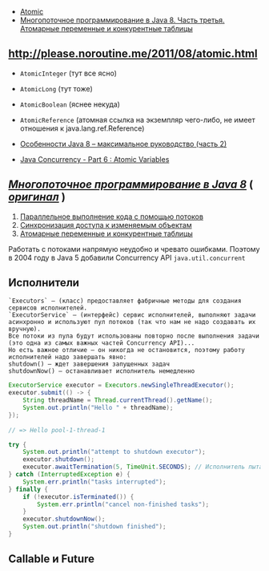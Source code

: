 
* [Atomic](https://habrahabr.ru/post/187854)
* [Многопоточное программирование в Java 8. Часть третья. Атомарные переменные и конкурентные таблицы](https://tproger.ru/translations/java8-concurrency-tutorial-3)

http://please.noroutine.me/2011/08/atomic.html
---
* `AtomicInteger` (тут все ясно)
* `AtomicLong` (тут тоже)
* `AtomicBoolean` (яснее некуда)
* `AtomicReference` (атомная ссылка на экземпляр чего-либо, не имеет отношения к java.lang.ref.Reference)

* [Особенности Java 8 – максимальное руководство (часть 2)](http://info.javarush.ru/translation/2014/10/09/Особенности-Java-8-максимальное-руководство-часть-2-.html)
* [Java Concurrency - Part 6 : Atomic Variables](https://baptiste-wicht.com/posts/2010/09/java-concurrency-atomic-variables.html)


[_Многопоточное программирование в Java 8_](https://github.com/Home-Java8/java8-tutorial) **(** [_оригинал_](https://github.com/winterbe/java8-tutorial) **)**
---
1. [Параллельное выполнение кода с помощью потоков](https://tproger.ru/translations/java8-concurrency-tutorial-1)
2. [Синхронизация доступа к изменяемым объектам](https://tproger.ru/translations/java8-concurrency-tutorial-2)
3. [Атомарные переменные и конкурентные таблицы](https://tproger.ru/translations/java8-concurrency-tutorial-3)


Работать с потоками напрямую неудобно и чревато ошибками. Поэтому в 2004 году в Java 5 добавили Concurrency API `java.util.concurrent`

Исполнители
---

    `Executors` — (класс) предоставляет фабричные методы для создания сервисов исполнителей.
    `ExecutorService` — (интерфейс) сервис исполнителей, выполняют задачи асинхронно и используют пул потоков (так что нам не надо создавать их вручную).
    Все потоки из пула будут использованы повторно после выполнения задачи (это одна из самых важных частей Concurrency API)... 
    Но есть важное отличие — он никогда не остановится, поэтому работу исполнителей надо завершать явно:
    shutdown() — ждет завершения запущенных задач
    shutdownNow() — останавливает исполнитель немедленно

```java
ExecutorService executor = Executors.newSingleThreadExecutor();
executor.submit(() -> {
    String threadName = Thread.currentThread().getName();
    System.out.println("Hello " + threadName);
});
 
// => Hello pool-1-thread-1
```

```java
try {
    System.out.println("attempt to shutdown executor");
    executor.shutdown();
    executor.awaitTermination(5, TimeUnit.SECONDS); // Исполнитель пытается завершить работу, ожидая завершения запущенных задач в течение 5 секунд
} catch (InterruptedException e) {
    System.err.println("tasks interrupted");
} finally {
    if (!executor.isTerminated()) {
        System.err.println("cancel non-finished tasks");
    }
    executor.shutdownNow();
    System.out.println("shutdown finished");
}
```


Callable и Future
---




